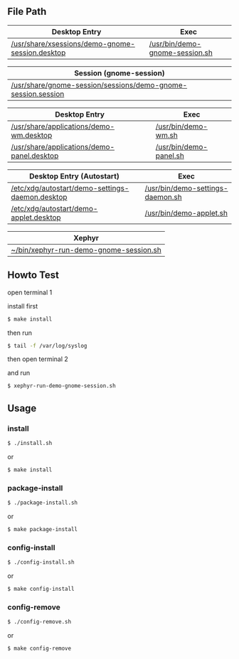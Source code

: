 

## File Path


| Desktop Entry | Exec |
| --- | --- |
| [/usr/share/xsessions/demo-gnome-session.desktop](config/xsession/demo-gnome-session.desktop) | [/usr/bin/demo-gnome-session.sh](config/xsession/demo-gnome-session.sh) |


| Session (gnome-session) |
| --- |
| [/usr/share/gnome-session/sessions/demo-gnome-session.session](config/gnome-session/demo-gnome-session.session) | 


| Desktop Entry | Exec |
| --- | --- |
| [/usr/share/applications/demo-wm.desktop](config/demo/demo-wm.desktop) | [/usr/bin/demo-wm.sh](config/demo/demo-wm.sh) |
| [/usr/share/applications/demo-panel.desktop](config/demo/demo-panel.desktop) | [/usr/bin/demo-panel.sh](config/demo/demo-panel.sh) |


| Desktop Entry (Autostart) | Exec |
| --- | --- |
| [/etc/xdg/autostart/demo-settings-daemon.desktop](config/demo/demo-settings-daemon.desktop) | [/usr/bin/demo-settings-daemon.sh](config/demo/demo-settings-daemon.sh) |
| [/etc/xdg/autostart/demo-applet.desktop](config/demo/demo-applet.desktop) | [/usr/bin/demo-applet.sh](config/demo/demo-applet.sh) |


| Xephyr |
| --- |
| [~/bin/xephyr-run-demo-gnome-session.sh](config/xephyr/xephyr-run-demo-gnome-session.sh) | 


## Howto Test

open terminal 1

install first

``` sh
$ make install
```

then run

``` sh
$ tail -f /var/log/syslog
```

then open terminal 2

and run

``` sh
$ xephyr-run-demo-gnome-session.sh
```




## Usage


### install

``` sh
$ ./install.sh
```

or

``` sh
$ make install
```


### package-install

``` sh
$ ./package-install.sh
```

or

``` sh
$ make package-install
```


### config-install

``` sh
$ ./config-install.sh
```

or

``` sh
$ make config-install
```

### config-remove

``` sh
$ ./config-remove.sh
```

or

``` sh
$ make config-remove
```




